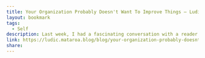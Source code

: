 ```yaml
---
title: Your Organization Probably Doesn't Want To Improve Things — Ludicity
layout: bookmark
tags:
  - Self
description: Last week, I had a fascinating conversation with a reader around frustration and unhappiness at work. Much of it was totally obvious to both of us, but it occurred to me that this probably isn't to everyone, which is why almost all of my colleagues (in very cushy, non-stressful jobs) nonetheless need therapy. And if it isn't obvious to everyone, it's worth writing about.
link: https://ludic.mataroa.blog/blog/your-organization-probably-doesnt-want-to-improve-things/
share:
---
```


